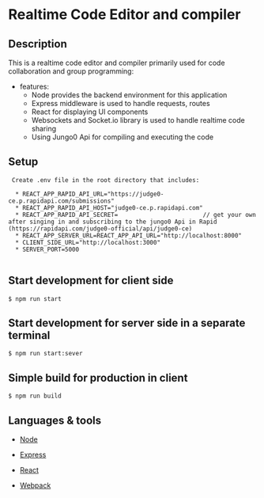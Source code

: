 # Realtime Code Editor and compiler

## Description

This is a realtime code editor and compiler primarily used for code collaboration and group programming:

* features:
  * Node provides the backend environment for this application
  * Express middleware is used to handle requests, routes
  * React for displaying UI components
  * Websockets and Socket.io library is used to handle realtime code sharing
  * Using Jungo0 Api for compiling and executing the code
 
  




## Setup

```
 Create .env file in the root directory that includes:

  * REACT_APP_RAPID_API_URL="https://judge0-ce.p.rapidapi.com/submissions"
  * REACT_APP_RAPID_API_HOST="judge0-ce.p.rapidapi.com"
  * REACT_APP_RAPID_API_SECRET=                        // get your own after singing in and subscribing to the jungo0 Api in Rapid  (https://rapidapi.com/judge0-official/api/judge0-ce)
  * REACT_APP_SERVER_URL=REACT_APP_API_URL="http://localhost:8000"
  * CLIENT_SIDE_URL="http://localhost:3000"
  * SERVER_PORT=5000
  
```


## Start development for client side

```
$ npm run start
```

## Start development for server side in a separate terminal 

```
$ npm run start:sever
```

## Simple build for production in client

```
$ npm run build
```



## Languages & tools

- [Node](https://nodejs.org/en/)

- [Express](https://expressjs.com/)

- [React](https://reactjs.org/)

- [Webpack](https://webpack.js.org/)



